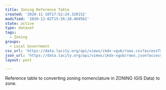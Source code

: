 ```yaml
---
title: Zoning Reference Table
created: '2020-11-10T17:52:24.320152'
modified: '2020-12-02T15:56:28.469562'
state: active
type: dataset
tags:
  - Zoning
groups:
  - Local Government
csv_url: 'https://data.lacity.org/api/views/ikdx-vgub/rows.csv?accessType=DOWNLOAD'
json_url: 'https://data.lacity.org/api/views/ikdx-vgub/rows.json?accessType=DOWNLOAD'
layout: post

---
```

Reference table to converting zoning nomenclature in ZONING (GIS Data) to zone.
